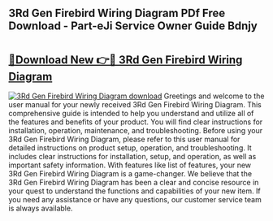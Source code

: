 ## 3Rd Gen Firebird Wiring Diagram PDf Free Download - Part-eJi Service Owner Guide Bdnjy

# <h2><a href="http://dfhfyl.blite.top/?on=3Rd+Gen+Firebird+Wiring+Diagram">🔗Download New 👉🔴 3Rd Gen Firebird Wiring Diagram</a></h2>

[![3Rd Gen Firebird Wiring Diagram download](https://i.imgur.com/lujVjoI.png)](http://dfhfyl.blite.top/?on=3Rd+Gen+Firebird+Wiring+Diagram)
Greetings and welcome to the user manual for your newly received 3Rd Gen Firebird Wiring Diagram. This comprehensive guide is intended to help you understand and utilize all of the features and benefits of your product. You will find clear instructions for installation, operation, maintenance, and troubleshooting. Before using your 3Rd Gen Firebird Wiring Diagram, please refer to this user manual for detailed instructions on product setup, operation, and troubleshooting. It includes clear instructions for installation, setup, and operation, as well as important safety information. With features like list of features, your new 3Rd Gen Firebird Wiring Diagram is a game-changer. We believe that the 3Rd Gen Firebird Wiring Diagram has been a clear and concise resource in your quest to understand the functions and capabilities of your new item. If you need any assistance or have any questions, our customer service team is always available.
